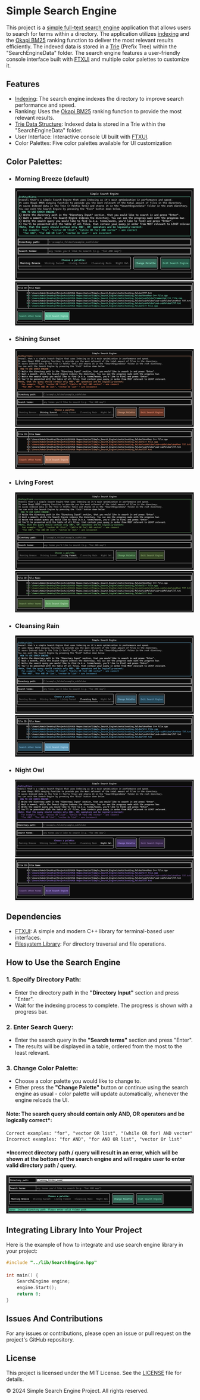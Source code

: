 # Simple Search Engine

This project is a [simple full-text search engine](https://en.wikipedia.org/wiki/Full-text_search) application that allows users to search for terms within a directory. The application utilizes [indexing](https://en.wikipedia.org/wiki/Search_engine_indexing) and the [Okapi BM25](https://en.wikipedia.org/wiki/Okapi_BM25) ranking function to deliver the most relevant results efficiently. The indexed data is stored in a [Trie](https://en.wikipedia.org/wiki/Trie) (Prefix Tree) within the "SearchEngineData" folder. The search engine features a user-friendly console interface built with [FTXUI](https://github.com/ArthurSonzogni/FTXUI) and multiple color palettes to customize it.

## Features

- [Indexing](https://en.wikipedia.org/wiki/Search_engine_indexing): The search engine indexes the directory to improve search performance and speed.
- Ranking: Uses the [Okapi BM25](https://en.wikipedia.org/wiki/Okapi_BM25) ranking function to provide the most relevant results.
- [Trie Data Structure](https://en.wikipedia.org/wiki/Trie): Indexed data is stored in a Trie within the "SearchEngineData" folder.
- User Interface: Interactive console UI built with [FTXUI](https://github.com/ArthurSonzogni/FTXUI).
- Color Palettes: Five color palettes available for UI customization

## Color Palettes:
- ### Morning Breeze (default)
    ![image](ColorPalettes/Morning_Breeze_Main.png)
    ![image](ColorPalettes/Morning_Breeze_Table.png)
- ### Shining Sunset
    ![image](ColorPalettes/Shining_Sunset_Main.png)
    ![image](ColorPalettes/Shining_Sunset_Table.png)
- ### Living Forest
    ![image](ColorPalettes/Living_Forest_Main.png)
    ![image](ColorPalettes/Living_Forest_Table.png)
- ### Cleansing Rain
    ![image](ColorPalettes/Cleansing_Rain_Main.png)
    ![image](ColorPalettes/Cleansing_Rain_Table.png)
- ### Night Owl
    ![image](ColorPalettes/Night_Owl_Main.png)
    ![image](ColorPalettes/Night_Owl_Table.png)

## Dependencies

- [FTXUI](https://github.com/ArthurSonzogni/FTXUI): A simple and modern C++ library for terminal-based user interfaces.
- [Filesystem Library](https://en.cppreference.com/w/cpp/filesystem): For directory traversal and file operations.

## How to Use the Search Engine

### 1. Specify Directory Path:
- Enter the directory path in the **"Directory Input"** section and press "Enter".
- Wait for the indexing process to complete. The progress is shown with a progress bar.
### 2. Enter Search Query:
- Enter the search query in the **"Search terms"** section and press "Enter".
- The results will be displayed in a table, ordered from the most to the least relevant.
### 3. Change Color Palette:
- Choose a color palette you would like to change to.
- Either press the **"Change Palette"** button or continue using the search engine as usual - color palette will update automatically, whenever the engine reloads the UI.

#### Note: The search query should contain only AND, OR operators and be logically correct*:
    Correct examples: "for", "vector OR list", "(while OR for) AND vector"
    Incorrect examples: "for AND", "for AND OR list", "vector Or list"

#### *Incorrect directory path / query will result in an error, which will be shown at the bottom of the search engine and will require user to enter valid directory path / query.
![image](ColorPalettes/Error%20Message.png)

## Integrating Library Into Your Project

Here is the example of how to integrate and use search engine library in your project:

```cpp
#include "../lib/SearchEngine.hpp"

int main() {
    SearchEngine engine;
    engine.Start();
    return 0;
}
```

## Issues And Contributions
For any issues or contributions, please open an issue or pull request on the project's GitHub repository.

## License

This project is licensed under the MIT License. See the [LICENSE](LICENSE.txt) file for details.

© 2024 Simple Search Engine Project. All rights reserved.
